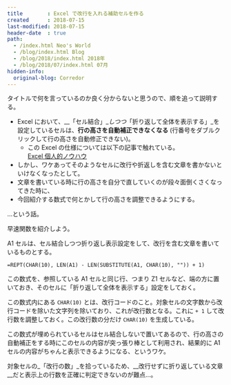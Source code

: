 ```yaml
---
title        : Excel で改行を入れる補助セルを作る
created      : 2018-07-15
last-modified: 2018-07-15
header-date  : true
path:
  - /index.html Neo's World
  - /blog/index.html Blog
  - /blog/2018/index.html 2018年
  - /blog/2018/07/index.html 07月
hidden-info:
  original-blog: Corredor
---
```


タイトルで何を言っているのか良く分からないと思うので、順を追って説明する。

- Excel において、__「セル結合」__しつつ_「折り返して全体を表示する」_を設定しているセルは、__行の高さを自動補正できなくなる__ (行番号をダブルクリックして行の高さを自動修正できない)。
  - この Excel の仕様については以下の記事で触れている。  
    [Excel 個人的ノウハウ](/blog/2018/02/20-01.html)
- しかし、ワケあってそのようなセルに改行や折返しを含む文章を書かないといけなくなったとして。
- 文章を書いている時に行の高さを自分で直していくのが段々面倒くさくなってきた時に、
- 今回紹介する数式で何とかして行の高さを調整できるようにする。

…という話。

早速関数を紹介しよう。

A1 セルは、セル結合しつつ折り返し表示設定をして、改行を含む文章を書いているものとする。

```
=REPT(CHAR(10), LEN(A1) - LEN(SUBSTITUTE(A1, CHAR(10), "")) + 1)
```

この数式を、参照している A1 セルと同じ行、つまり Z1 セルなど、端の方に置いておき、そのセルに「折り返して全体を表示する」設定をしておく。

この数式内にある `CHAR(10)` とは、改行コードのこと。対象セルの文字数から改行コードを除いた文字列を除いており、これが改行数となる。これに `+ 1` して改行数を調整しておく。この改行数の分だけ `CHAR(10)` を生成している。

この数式が埋められているセルはセル結合しないで置いてあるので、行の高さの自動補正をする時にこのセルの内容が突っ張り棒として利用され、結果的に A1 セルの内容がちゃんと表示できるようになる、というワケ。

対象セルの_「改行の数」_を拾っているため、__改行せずに折り返している文章__だと表示上の行数を正確に判定できないのが難点…。
